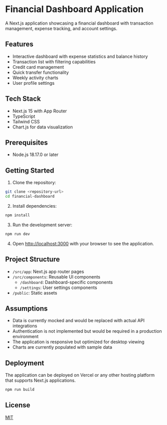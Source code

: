 # Financial Dashboard Application

A Next.js application showcasing a financial dashboard with transaction management, expense tracking, and account settings.

## Features

- Interactive dashboard with expense statistics and balance history
- Transaction list with filtering capabilities
- Credit card management
- Quick transfer functionality
- Weekly activity charts
- User profile settings

## Tech Stack

- Next.js 15 with App Router
- TypeScript
- Tailwind CSS
- Chart.js for data visualization

## Prerequisites

- Node.js 18.17.0 or later

## Getting Started

1. Clone the repository:

```bash
git clone <repository-url>
cd financial-dashboard
```

2. Install dependencies:

```bash
npm install
```

3. Run the development server:

```bash
npm run dev
```

4. Open [http://localhost:3000](http://localhost:3000) with your browser to see the application.

## Project Structure

- `/src/app`: Next.js app router pages
- `/src/components`: Reusable UI components
  - `/dashboard`: Dashboard-specific components
  - `/settings`: User settings components
- `/public`: Static assets

## Assumptions

- Data is currently mocked and would be replaced with actual API integrations
- Authentication is not implemented but would be required in a production environment
- The application is responsive but optimized for desktop viewing
- Charts are currently populated with sample data

## Deployment

The application can be deployed on Vercel or any other hosting platform that supports Next.js applications.

```bash
npm run build
```

## License

[MIT](LICENSE)
